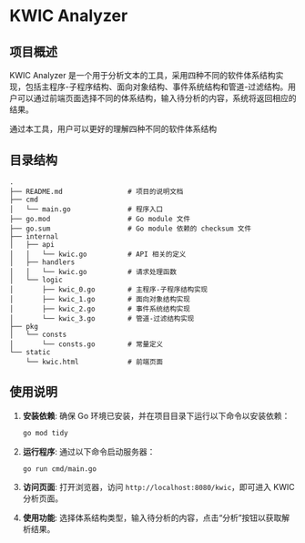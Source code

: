 # KWIC Analyzer

## 项目概述

KWIC Analyzer 是一个用于分析文本的工具，采用四种不同的软件体系结构实现，包括主程序-子程序结构、面向对象结构、事件系统结构和管道-过滤结构。用户可以通过前端页面选择不同的体系结构，输入待分析的内容，系统将返回相应的结果。

通过本工具，用户可以更好的理解四种不同的软件体系结构

## 目录结构

```
.
├── README.md                # 项目的说明文档
├── cmd
│   └── main.go              # 程序入口
├── go.mod                   # Go module 文件
├── go.sum                   # Go module 依赖的 checksum 文件
├── internal
│   ├── api
│   │   └── kwic.go          # API 相关的定义
│   ├── handlers
│   │   └── kwic.go          # 请求处理函数
│   └── logic
│       ├── kwic_0.go        # 主程序-子程序结构实现
│       ├── kwic_1.go        # 面向对象结构实现
│       ├── kwic_2.go        # 事件系统结构实现
│       └── kwic_3.go        # 管道-过滤结构实现
├── pkg
│   └── consts
│       └── consts.go        # 常量定义
└── static
    └── kwic.html            # 前端页面
```

## 使用说明

1. **安装依赖**: 确保 Go 环境已安装，并在项目目录下运行以下命令以安装依赖：
   ```bash
   go mod tidy
   ```

2. **运行程序**: 通过以下命令启动服务器：
   ```bash
   go run cmd/main.go
   ```

3. **访问页面**: 打开浏览器，访问 `http://localhost:8080/kwic`，即可进入 KWIC 分析页面。

4. **使用功能**: 选择体系结构类型，输入待分析的内容，点击“分析”按钮以获取解析结果。